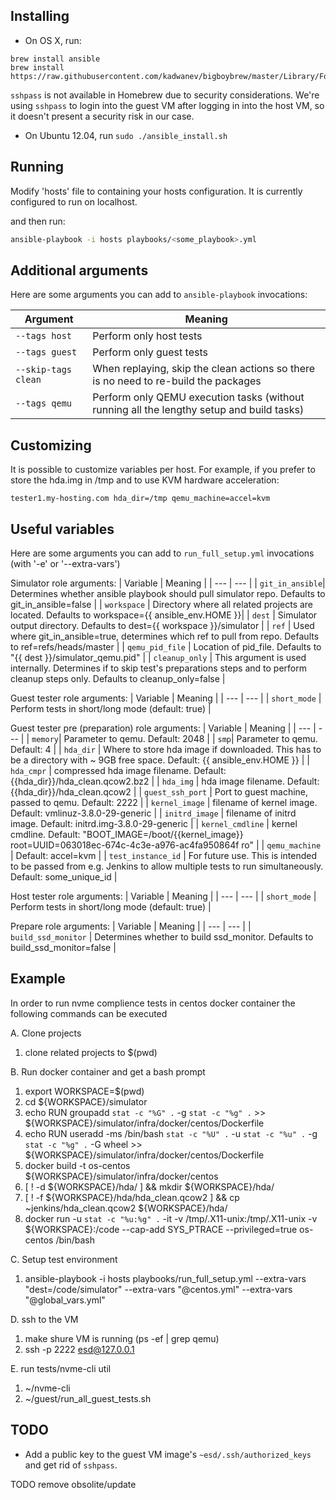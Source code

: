 ## Installing

- On OS X, run:
```
brew install ansible
brew install https://raw.githubusercontent.com/kadwanev/bigboybrew/master/Library/Formula/sshpass.rb
```

`sshpass` is not available in Homebrew due to security considerations. We're using `sshpass` to login into the guest VM after logging in into the host VM, so it doesn't present a security risk in our case.

- On Ubuntu 12.04, run `sudo ./ansible_install.sh`

## Running

Modify 'hosts' file to containing your hosts configuration.
It is currently configured to run on localhost.

and then run:

```sh
ansible-playbook -i hosts playbooks/<some_playbook>.yml
```

## Additional arguments

Here are some arguments you can add to `ansible-playbook` invocations:

| Argument | Meaning |
| --- | --- |
| `--tags host` | Perform only host tests |
| `--tags guest` | Perform only guest tests |
| `--skip-tags clean` | When replaying, skip the clean actions so there is no need to re-build the packages |
| `--tags qemu` | Perform only QEMU execution tasks (without running all the lengthy setup and build tasks) |

## Customizing

It is possible to customize variables per host. For example, if you prefer to store the hda.img in /tmp and to use KVM hardware acceleration:

```
tester1.my-hosting.com hda_dir=/tmp qemu_machine=accel=kvm
```

## Useful variables
Here are some arguments you can add to `run_full_setup.yml` invocations (with '-e' or '--extra-vars')

Simulator role arguments:
| Variable | Meaning |
| --- | --- |
| `git_in_ansible`| Determines whether ansible playbook should pull simulator repo. Defaults to git_in_ansible=false |
| `workspace` | Directory where all related projects are located. Defaults to workspace={{ ansible_env.HOME }}|
| `dest` | Simulator output directory. Defaults to dest={{ workspace }}/simulator |
| `ref` | Used where git_in_ansible=true, determines which ref to pull from repo. Defaults to ref=refs/heads/master |
| `qemu_pid_file` | Location of pid_file. Defaults to "{{ dest }}/simulator_qemu.pid" |
| `cleanup_only` | This argument is used internally. Determines if to skip test's preparations steps and to perform cleanup steps only. Defaults to cleanup_only=false |

Guest tester role arguments:
| Variable | Meaning |
| --- | --- |
| `short_mode` | Perform tests in short/long mode (default: true) |

Guest tester pre (preparation) role arguments:
| Variable | Meaning |
| --- | --- |
| `memory`| Parameter to qemu. Default: 2048 |
| `smp`| Parameter to qemu. Default: 4 |
| `hda_dir` | Where to store hda image if downloaded. This has to be a directory with ~ 9GB free space. Default: {{ ansible_env.HOME }} |
| `hda_cmpr` | compressed hda image filename. Default: {{hda_dir}}/hda_clean.qcow2.bz2 |
| `hda_img` | hda image filename. Default: {{hda_dir}}/hda_clean.qcow2 |
| `guest_ssh_port` | Port to guest machine, passed to qemu. Default: 2222 |
| `kernel_image` | filename of kernel image. Default: vmlinuz-3.8.0-29-generic |
| `initrd_image` | filename of initrd image. Default: initrd.img-3.8.0-29-generic |
| `kernel_cmdline` | kernel cmdline. Default: "BOOT_IMAGE=/boot/{{kernel_image}} root=UUID=063018ec-674c-4c3e-a976-ac4fa950864f ro" |
| `qemu_machine` | Default: accel=kvm |
| `test_instance_id` | For future use. This is intended to be passed from e.g. Jenkins to allow multiple tests to run simultaneously. Default: some_unique_id |

Host tester role arguments:
| Variable | Meaning |
| --- | --- |
| `short_mode` | Perform tests in short/long mode (default: true) |

Prepare role arguments:
| Variable | Meaning |
| --- | --- |
| `build_ssd_monitor` | Determines whether to build ssd_monitor. Defaults to build_ssd_monitor=false |

## Example
In order to run nvme complience tests in centos docker container the following commands can be executed

A. Clone projects
  1. clone related projects to $(pwd)

B. Run docker container and get a bash prompt
  1. export WORKSPACE=$(pwd)
  2. cd ${WORKSPACE}/simulator
  3. echo RUN groupadd `stat -c "%G" .` -g `stat -c "%g" .` >> ${WORKSPACE}/simulator/infra/docker/centos/Dockerfile
  4. echo RUN useradd -ms /bin/bash `stat -c "%U" .` -u `stat -c "%u" .` -g `stat -c "%g" .` -G wheel >> ${WORKSPACE}/simulator/infra/docker/centos/Dockerfile
  5. docker build -t os-centos ${WORKSPACE}/simulator/infra/docker/centos
  6. [ ! -d ${WORKSPACE}/hda/ ] && mkdir ${WORKSPACE}/hda/
  7. [ ! -f ${WORKSPACE}/hda/hda_clean.qcow2 ] && cp ~jenkins/hda_clean.qcow2 ${WORKSPACE}/hda/
  8. docker run -u `stat -c "%u:%g" .` -it  -v /tmp/.X11-unix:/tmp/.X11-unix -v ${WORKSPACE}:/code --cap-add SYS_PTRACE --privileged=true os-centos /bin/bash

C. Setup test environment
  1. ansible-playbook -i hosts playbooks/run_full_setup.yml  --extra-vars "dest=/code/simulator" --extra-vars "@centos.yml" --extra-vars "@global_vars.yml"

D. ssh to the VM
  1. make shure VM is running (ps -ef | grep qemu)
  2. ssh -p 2222 esd@127.0.0.1

E. run tests/nvme-cli util
  1. ~/nvme-cli
  2. ~/guest/run_all_guest_tests.sh

## TODO

- Add a public key to the guest VM image's `~esd/.ssh/authorized_keys` and get rid of `sshpass`.

TODO remove obsolite/update
